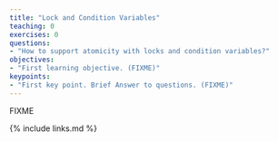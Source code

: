 ```yaml
---
title: "Lock and Condition Variables"
teaching: 0
exercises: 0
questions:
- "How to support atomicity with locks and condition variables?"
objectives:
- "First learning objective. (FIXME)"
keypoints:
- "First key point. Brief Answer to questions. (FIXME)"
---
```

FIXME

{% include links.md %}

